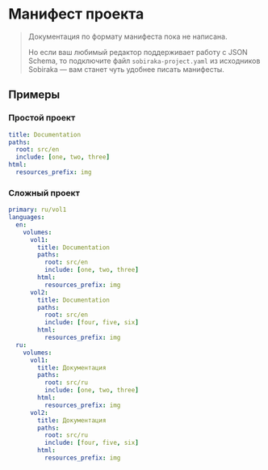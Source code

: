 # Манифест проекта

<blockquote class='book-hint warning'>
Документация по формату манифеста пока не написана.

Но если ваш любимый редактор поддерживает работу с JSON Schema, то подключите файл `sobiraka-project.yaml` из исходников Sobiraka — вам станет чуть удобнее писать манифесты.
</blockquote>

## Примеры

### Простой проект

```yaml
title: Documentation
paths:
  root: src/en
  include: [one, two, three]
html:
  resources_prefix: img
```

### Сложный проект

```yaml
primary: ru/vol1
languages:
  en:
    volumes:
      vol1:
        title: Documentation
        paths:
          root: src/en
          include: [one, two, three]
        html:
          resources_prefix: img
      vol2:
        title: Documentation
        paths:
          root: src/en
          include: [four, five, six]
        html:
          resources_prefix: img
  ru:
    volumes:
      vol1:
        title: Документация
        paths:
          root: src/ru
          include: [one, two, three]
        html:
          resources_prefix: img
      vol2:
        title: Документация
        paths:
          root: src/ru
          include: [four, five, six]
        html:
          resources_prefix: img
```
